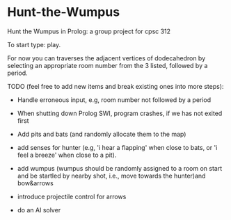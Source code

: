 # Hunt-the-Wumpus
Hunt the Wumpus in Prolog: a group project for cpsc 312

To start type: play.

For now you can traverses the adjacent vertices of dodecahedron by selecting an appropriate room number from the 3 listed, followed by a period.

TODO (feel free to add new items and break existing ones into more steps):

- Handle erroneous input, e.g, room number not followed by a period
- When shutting down Prolog SWI, program crashes, if we has not exited first

- Add pits and bats (and randomly allocate them to the map)
- add senses for hunter (e.g, 'i hear a flapping' when close to bats, or 'i feel a breeze' when close to a pit).

- add wumpus (wumpus should be randomly assigned to a room on start and be startled by nearby shot, i.e., move towards the hunter)and bow&arrows

- introduce projectile control for arrows

- do an AI solver
